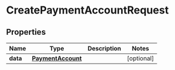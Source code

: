 

# CreatePaymentAccountRequest


## Properties

| Name | Type | Description | Notes |
|------------ | ------------- | ------------- | -------------|
|**data** | [**PaymentAccount**](PaymentAccount.md) |  |  [optional] |



